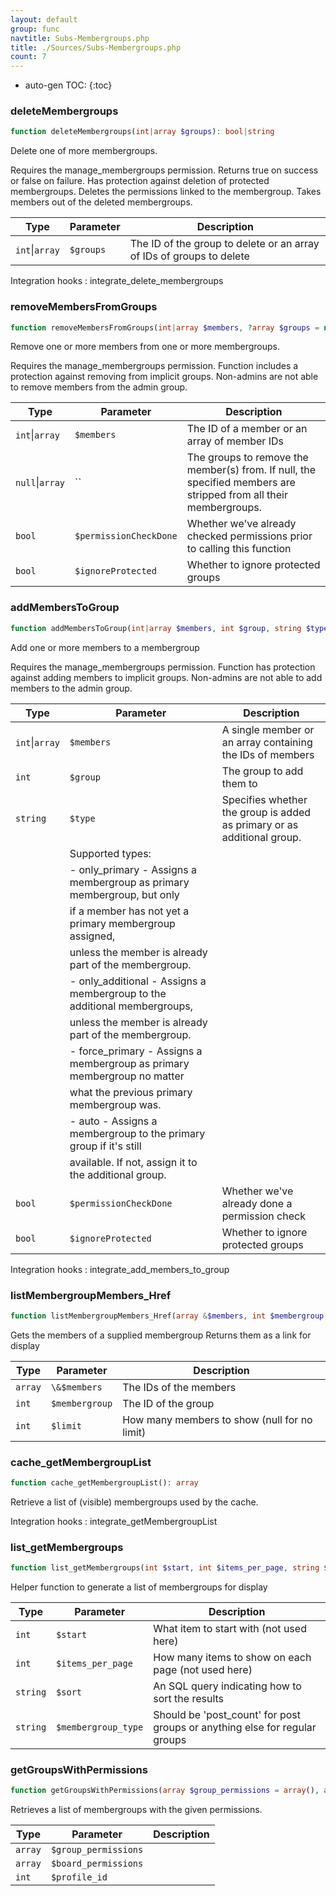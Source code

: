 ```yaml
---
layout: default
group: func
navtitle: Subs-Membergroups.php
title: ./Sources/Subs-Membergroups.php
count: 7
---
```

* auto-gen TOC:
{:toc}
### deleteMembergroups

```php
function deleteMembergroups(int|array $groups): bool|string
```
Delete one of more membergroups.

Requires the manage_membergroups permission.
Returns true on success or false on failure.
Has protection against deletion of protected membergroups.
Deletes the permissions linked to the membergroup.
Takes members out of the deleted membergroups.

Type|Parameter|Description
---|---|---
`int`&#124;`array`|`$groups`|The ID of the group to delete or an array of IDs of groups to delete

Integration hooks
: integrate_delete_membergroups

### removeMembersFromGroups

```php
function removeMembersFromGroups(int|array $members, ?array $groups = null, bool $permissionCheckDone = false, bool $ignoreProtected = false): bool
```
Remove one or more members from one or more membergroups.

Requires the manage_membergroups permission.
Function includes a protection against removing from implicit groups.
Non-admins are not able to remove members from the admin group.

Type|Parameter|Description
---|---|---
`int`&#124;`array`|`$members`|The ID of a member or an array of member IDs
`null`&#124;`array`|``|The groups to remove the member(s) from. If null, the specified members are stripped from all their membergroups.
`bool`|`$permissionCheckDone`|Whether we've already checked permissions prior to calling this function
`bool`|`$ignoreProtected`|Whether to ignore protected groups

### addMembersToGroup

```php
function addMembersToGroup(int|array $members, int $group, string $type = 'auto', bool $permissionCheckDone = false, bool $ignoreProtected = false): bool
```
Add one or more members to a membergroup

Requires the manage_membergroups permission.
Function has protection against adding members to implicit groups.
Non-admins are not able to add members to the admin group.

Type|Parameter|Description
---|---|---
`int`&#124;`array`|`$members`|A single member or an array containing the IDs of members
`int`|`$group`|The group to add them to
`string`|`$type`|Specifies whether the group is added as primary or as additional group.
||Supported types:
||	- only_primary      - Assigns a membergroup as primary membergroup, but only
||						  if a member has not yet a primary membergroup assigned,
||						  unless the member is already part of the membergroup.
||	- only_additional   - Assigns a membergroup to the additional membergroups,
||						  unless the member is already part of the membergroup.
||	- force_primary     - Assigns a membergroup as primary membergroup no matter
||						  what the previous primary membergroup was.
||	- auto              - Assigns a membergroup to the primary group if it's still
||						  available. If not, assign it to the additional group.
`bool`|`$permissionCheckDone`|Whether we've already done a permission check
`bool`|`$ignoreProtected`|Whether to ignore protected groups

Integration hooks
: integrate_add_members_to_group

### listMembergroupMembers_Href

```php
function listMembergroupMembers_Href(array &$members, int $membergroup, int $limit = null): bool
```
Gets the members of a supplied membergroup
Returns them as a link for display



Type|Parameter|Description
---|---|---
`array`|`\&$members`|The IDs of the members
`int`|`$membergroup`|The ID of the group
`int`|`$limit`|How many members to show (null for no limit)

### cache_getMembergroupList

```php
function cache_getMembergroupList(): array
```
Retrieve a list of (visible) membergroups used by the cache.



Integration hooks
: integrate_getMembergroupList

### list_getMembergroups

```php
function list_getMembergroups(int $start, int $items_per_page, string $sort, string $membergroup_type): array
```
Helper function to generate a list of membergroups for display



Type|Parameter|Description
---|---|---
`int`|`$start`|What item to start with (not used here)
`int`|`$items_per_page`|How many items to show on each page (not used here)
`string`|`$sort`|An SQL query indicating how to sort the results
`string`|`$membergroup_type`|Should be 'post_count' for post groups or anything else for regular groups

### getGroupsWithPermissions

```php
function getGroupsWithPermissions(array $group_permissions = array(), array $board_permissions = array(), int $profile_id = 1): array
```
Retrieves a list of membergroups with the given permissions.



Type|Parameter|Description
---|---|---
`array`|`$group_permissions`|
`array`|`$board_permissions`|
`int`|`$profile_id`|

